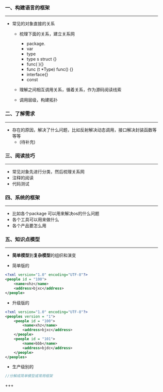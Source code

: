 ### 一、构建语言的框架

***

* 常见的对象直接的关系

  * 梳理下面的关系，建立关系网
    * package.
    * var
    * type
    * type s struct {}
    * func( ){} 
    * func (t *Type) func() {}
    * interface{}
    * const

  * 理解之间相互调用关系，循着关系，作为源码阅读线索
  * 调用层级，构建拓扑

### 二、了解需求

***

* 存在的原因，解决了什么问题，比如反射解决动态调用，接口解决封装函数等等等
  * (待补充)

### 三、阅读技巧

***

* 常见对象先进行分类，然后梳理关系网
* 注释的阅读
* 代码测试

### 四、系统的框架

***

* 比如各个package 可以用来解决os的什么问题
* 各个工具可以用来做什么
* 各个产品要怎么用

### 五、知识点模型

***

* **简单模型**到**复杂模型**的组织和演变

* 简单版的

```xml
<?xml version="1.0" encoding="UTF-8"?>
<people id = "100">
    <name>xhz</name>
    <address>bjxc</address>
</people>
```

* 升级版的

```xml
<?xml version="1.0" encoding="UTF-8"?>
<peoples version = "1">
    <people id = "100">
        <name>xhz</name>
        <address>bjxc</address>
    </people>
    <people id = "101">
        <name>bbb</name>
        <address>bjdc</address>
    </people>
</peoples>
```

* 生产级别的

```go
//分解成简单模型或常用框架
```

+++

